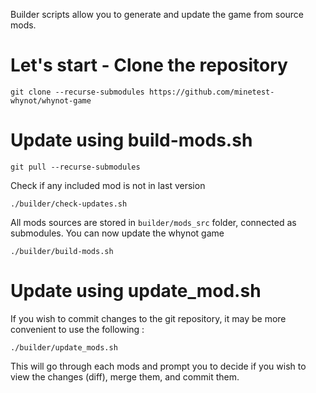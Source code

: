 Builder scripts allow you to generate and update the game from source mods.

# Let's start - Clone the repository

```
git clone --recurse-submodules https://github.com/minetest-whynot/whynot-game
```

# Update using build-mods.sh

```
git pull --recurse-submodules
```

Check if any included mod is not in last version

```
./builder/check-updates.sh
```

All mods sources are stored in `builder/mods_src` folder, connected as submodules. You can now update the whynot game

```
./builder/build-mods.sh
```

# Update using update_mod.sh

If you wish to commit changes to the git repository, it may be more convenient to use the following :

```
./builder/update_mods.sh
```

This will go through each mods and prompt you to decide if you wish to view the changes (diff), merge them, and commit them.